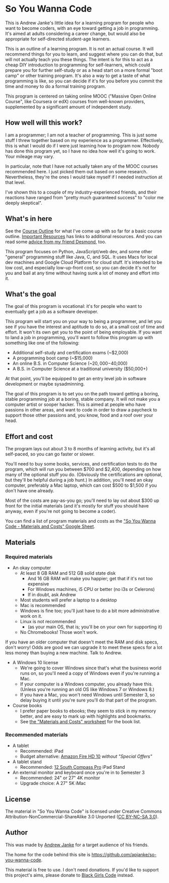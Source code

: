 # So You Wanna Code

This is Andrew Janke's little idea for a learning program for people who want to become coders, with an eye toward getting a job in programming.
It's aimed at adults considering a career change, but would also be appropriate for self-directed student-age learners.

This is an outline of a learning program.
It is not an actual course.
It will recommend things for you to learn, and suggest where you can do that, but will not actually teach you these things.
The intent is for this to act as a cheap DIY introduction to programming for self-learners, which could prepare you for further self-study or as a head start on a more formal "boot camp" or other training program.
It's also a way to get a taste of what programming is like, so you can decide if it's for you before you commit the time and money to do a formal training program.

This program is centered on taking online MOOC ("Massive Open Online Course", like Coursera or edX) courses from well-known providers, supplemented by a significant amount of independent study.

## How well will this work?

I am a programmer; I am not a teacher of programming.
This is just some stuff I threw together based on my experience as a programmer.
Effectively, this is what I would do if I were just learning how to program now.
Nobody has done this program yet, so I have no idea how well it's going to work.
Your mileage may vary.

In particular, note that I have not actually taken any of the MOOC courses recommended here.
I just picked them out based on some research.
Nevertheless, they're the ones I would take myself if I needed instruction at that level.

I've shown this to a couple of my industry-experienced friends, and their reactions have ranged from "pretty much guaranteed success" to "color me deeply skeptical".

## What's in here

See the [Course Outline](Course-Outline.html) for what I've come up with so far for a basic course outline.
[Important Resources](Important-Resources.html) has links to additional resources. And you can read some [advice from my friend Desmond](Advice-From-Desmond.html), too.

This program focuses on Python, JavaScript/web dev, and some other "general" programming stuff like Java, C, and SQL. It uses Macs for local dev machines and Google Cloud Platform for cloud stuff. It's intended to be low cost, and especially low-up-front cost, so you can decide it's not for you and bail at any time without having sunk a lot of money and effort into it.

## What's the goal

The goal of this program is vocational: it's for people who want to eventually get a job as a software developer.

This program will start you on your way to being a programmer, and let you see if you have the interest and aptitude to do so, at a small cost of time and effort.
It won't its own get you to the point of being employable.
If you want to land a job in programming, you'll want to follow this program up with something like one of the following:

* Additional self-study and certification exams (~$2,000)
* A programming boot camp (~$15,000)
* An online B.S. in Computer Science (~$20,000-$40,000)
* A B.S. in Computer Science at a traditional university ($50,000+)

At that point, you'll be equipped to get an entry level job in software development or maybe sysadminning.

The goal of this program is to set you on the path toward getting a boring, stable programming job at a boring, stable company.
It will not make you a computer artist or sooper hacker.
This is aimed at people who have passions in other areas, and want to code in order to draw a paycheck to support those other passions and, you know, food and a roof over your head.

## Effort and cost

The program lays out about 3 to 8 months of learning activity, but it's all self-paced, so you can go faster or slower.

You'll need to buy some books, services, and certification tests to do the program, which will run you between $700 and $2,400, depending on how many of the optional stuff you do.
(Obviously the certifications are optional, but they'll be helpful during a job hunt.)
In addition, you'll need an okay computer, preferably a Mac laptop, which can cost $500 to $1,500 if you don't have one already.

Most of the costs are pay-as-you go; you'll need to lay out about $300 up front for the initial materials (and it's mostly for stuff you should have anyway, even if you're not going to become a coder).

You can find a list of program materials and costs as the ["So You Wanna Code - Materials and Costs" Google Sheet](https://docs.google.com/spreadsheets/d/1CVBE83diSe63xbfDdTgHKiyhSbVYcnAWUjlKcRUs_OQ/edit?usp=sharing).

## Materials

### Required materials

* An okay computer
  * At least 8 GB RAM and 512 GB solid state disk
    * And 16 GB RAM will make you happier; get that if it's not too expensive
    * For Windows machines, i5 CPU or better (no i3s or Celerons)
    * If in doubt, ask Andrew
  * Most students will prefer a laptop to a desktop
  * Mac is recommended
  * Windows is fine too; you'll just have to do a bit more administrative work on it.
  * Linux is not recommended
    * (as your main OS, that is; you'll be on your own for supporting it)
  * No Chromebooks! Those won't work.

If you have an older computer that doesn't meet the RAM and disk specs, don't worry!
Odds are good we can upgrade it to meet these specs for a lot less money than buying a new machine.
Talk to Andrew.

* A Windows 10 license
  * We're going to cover Windows since that's what the business world runs on, so you'll need a copy of Windows even if you're running a Mac.
  * If your computer is a Windows computer, you already have this. (Unless you're running an old OS like Windows 7 or Windows 8.)
  * If you have a Mac, you won't need Windows until Semester 3, so delay buying it until you're sure you'll do that part of the program.
* Course books
  * I prefer paper books to ebooks; they seem to stick in my memory better, and are easy to mark up with highlights and bookmarks.
  * See [the "Materials and Costs" worksheet](https://docs.google.com/spreadsheets/d/1CVBE83diSe63xbfDdTgHKiyhSbVYcnAWUjlKcRUs_OQ/edit?usp=sharing) for the book list.

### Recommended materials

* A tablet
  * Recommended: iPad
  * Budget alternative: [Amazon Fire HD 10](https://www.amazon.com/dp/B07PC8223G) _without "Special Offers"_
* A tablet stand
  * Recommended: [12 South Compass Pro](https://www.twelvesouth.com/products/compass-pro) iPad Stand
* An external monitor and keyboard once you're in to Semester 3
  * Recommended: 24" or 27" 4K monitor
  * Upgrade choice: A 27" 5K iMac

## License

The material in "So You Wanna Code" is licensed under Creative Commons Attribution-NonCommercial-ShareAlike 3.0 Unported ([CC BY-NC-SA 3.0](https://creativecommons.org/licenses/by-nc-sa/3.0/)).

## Author

This was made by [Andrew Janke](https://apjanke.net) for a target audience of his friends.

The home for the code behind this site is <https://github.com/apjanke/so-you-wanna-code>.

This material is free to use.
I don't need donations.
If you'd like to support this project's aims, please donate to [Black Girls Code](https://www.blackgirlscode.com/) instead.
